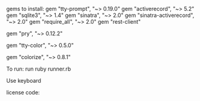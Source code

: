 <!-- Make sure to create a good README.md with a short description, install instructions, a contributors guide and a link to the license for your code. --> 

gems to install:
gem "tty-prompt", "~> 0.19.0"
gem "activerecord", "~> 5.2"
gem "sqlite3", "~> 1.4"
gem "sinatra", "~> 2.0"
gem "sinatra-activerecord", "~> 2.0"
gem "require_all", "~> 2.0"
gem "rest-client"

gem "pry", "~> 0.12.2"

gem "tty-color", "~> 0.5.0"

gem "colorize", "~> 0.8.1" 

To run: 
run ruby runner.rb 

Use keyboard 

license code: 